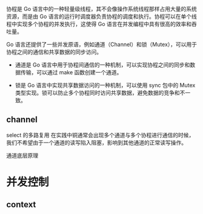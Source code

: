 

协程是 Go 语言中的一种轻量级线程，其不会像操作系统线程那样占用大量的系统资源，而是由 Go 语言的运行时调度器负责协程的调度和执行。协程可以在单个线程中实现多个协程的并发执行，这使得 Go 语言在并发编程中具有很高的效率和吞吐量。



Go 语言还提供了一些并发原语，例如通道（Channel）和锁（Mutex），可以用于协程之间的通信和共享数据的同步访问。

- 通道是 Go 语言中用于协程间通信的一种机制，可以实现协程之间的同步和数据传输，可以通过 make 函数创建一个通道。



- 锁是 Go 语言中实现共享数据访问的一种机制，可以使用 sync 包中的 Mutex 类型实现。锁可以防止多个协程同时访问共享数据，避免数据的竞争和不一致。



## channel 

select 的多路复用
在实践中铜通常会出现多个通道与多个协程进行通信的时候，我们不希望由于一个通道的读写陷入阻塞，影响到其他通道的正常读写操作。

通道底层原理

# 并发控制

## context

